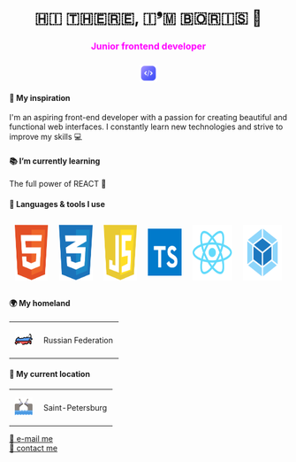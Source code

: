 <h1 align="center">🇭🇮 🇹🇭🇪🇷🇪, 🇮❜🇲 🇧🇴🇷🇮🇸 &#128075</h1>
<h3 align="center" style="color: #ff00ff ">Junior frontend developer</h3>
<h3 align="center"><img src="./assets/icons/icon-code.png" style="vertical-align: middle;" height="32"/></h3>
<h4>&#127993 My inspiration</h4>
<p>I'm an aspiring front-end developer with a passion for creating beautiful and functional web interfaces. I constantly learn new technologies and strive to improve my skills &#128187;</p>
<h4>&#128218 I’m currently learning</h4>
<p>The full power of REACT &#129470;</p>
<h4>&#128208 Languages & tools I use</h4>
<table style="border-collapse: collapse;">
        <tbody style="border: none;">
        <tr style="border: none;">
            <td style="border: none; padding: 10px;"><img src="./assets/icons/icon-html.svg" width="85" height="100"></td>
            <td style="border: none; padding: 10px;"><img src="./assets/icons/icon-css.svg" width="85" height="100"></td>
            <td style="border: none; padding: 10px;"><img src="./assets/icons/icon-javascript.svg" width="85" height="100"></td>
            <td style="border: none; padding: 10px;"><img src="./assets/icons/icon-typescript.svg" width="85" height="85"></td>
            <td style="border: none; padding: 10px;"><img src="./assets/icons/icon-react.svg" width="100" height="100"></td>
            <td style="border: none; padding: 10px;"><img src="./assets/icons/icon-webpack.svg" width="100" height="100"></td>
        </tr>
        <tbody/>
    </table>
<h4>&#127757; My homeland</h4>
<table style="border-collapse: collapse;">
        <tr style="border: none;">
            <td style="border: none; padding: 10px;"><img src="./assets/icons/icon-russia.png" height="32"></td>
            <td style="border: none; padding: 10px;"><p>Russian Federation</p></td>
        </tr>
</table>
<h4>&#128205; My current location</h4>
<table style="border-collapse: collapse;">
        <tr style="border: none;">
            <td style="border: none; padding: 10px;"><img src="./assets/icons/icon-bridge.png" height="32"></td>
            <td style="border: none; padding: 10px;"><p>Saint-Petersburg</p></td>
        </tr>
</table>
<a href="mailto:butorinb.g.main@gmail.com" target="_blank">&#128231; e-mail me</a><br>
<a href="https://t.me/Boris_Butorin" target="_blank">&#128172; contact me</a>

